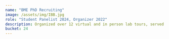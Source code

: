 ```yaml
---
name: "BME PhD Recruiting"
image: /assets/img/IBB.jpg
role: "Student Panelist 2024, Organizer 2022"
description: Organized over 12 virtual and in person lab tours, served on the graduate student panel.
bucket: 24
---
```



